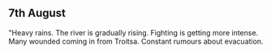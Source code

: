 ## 7th August

"Heavy rains. The river is gradually rising. Fighting is getting more intense. Many wounded coming in from Troitsa. Constant rumours about evacuation.